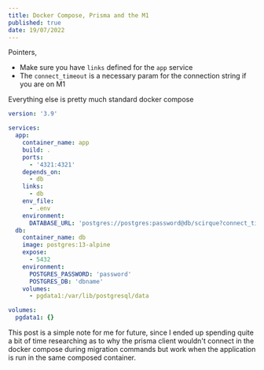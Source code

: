 ```yaml
---
title: Docker Compose, Prisma and the M1
published: true
date: 19/07/2022
---
```


Pointers,

- Make sure you have `links` defined for the `app` service
- The `connect_timeout` is a necessary param for the connection string if you
  are on M1

Everything else is pretty much standard docker compose

```yaml
version: '3.9'

services:
  app:
    container_name: app
    build: .
    ports:
      - '4321:4321'
    depends_on:
      - db
    links:
      - db
    env_file:
      - .env
    environment:
      DATABASE_URL: 'postgres://postgres:password@db/scirque?connect_timeout=300'
  db:
    container_name: db
    image: postgres:13-alpine
    expose:
      - 5432
    environment:
      POSTGRES_PASSWORD: 'password'
      POSTGRES_DB: 'dbname'
    volumes:
      - pgdata1:/var/lib/postgresql/data

volumes:
  pgdata1: {}
```

This post is a simple note for me for future, since I ended up spending quite a
bit of time researching as to why the prisma client wouldn't connect in the
docker compose during migration commands but work when the application is run in
the same composed container.
